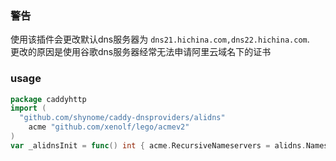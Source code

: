 ### 警告

使用该插件会更改默认dns服务器为 `dns21.hichina.com,dns22.hichina.com`.		
更改的原因是使用谷歌dns服务器经常无法申请阿里云域名下的证书

### usage

```go
package caddyhttp
import (
  "github.com/shynome/caddy-dnsproviders/alidns"
	acme "github.com/xenolf/lego/acmev2"
)
var _alidnsInit = func() int { acme.RecursiveNameservers = alidns.Nameservers; return 1 }()
```